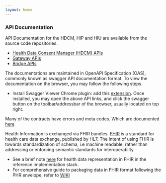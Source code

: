 ```yaml
---
layout: home
---
```


### API Documentation

API Documentation for the HDCM, HIP and HIU are available from the source code repositories. 
- [Health Data Consent Manager (HDCM) APIs](https://github.com/ProjectEKA/projecteka.github.io/blob/master/contracts/cm.yaml)
- [Gateway APIs](https://github.com/ProjectEKA/projecteka.github.io/blob/master/contracts/gateway.yaml)
- [Bridge APIs](https://github.com/ProjectEKA/projecteka.github.io/blob/master/contracts/bridge.yaml)


The documentations are maintained in OpenAPI Specification (OAS), commonly known as swagger API documentation format. To view the documentation on the browser, you may follow the following steps. 
- Install Swagger Viewer Chrome plugin: add this [extension](https://chrome.google.com/webstore/detail/swagger-viewer/nfmkaonpdmaglhjjlggfhlndofdldfag). Once installed, you may open the above API links, and click the swagger button on the toolbar/addressbar of the browser, usually located on top right. 


Many of the contracts have errors and meta codes. Which are documented [here](./codes.html)


Health Information is exchanged via FHIR bundles. [FHIR](https://www.hl7.org/fhir/index.html) is a standard for health care data exchange, published by HL7. The intent of using FHIR is towards standardization of schema, i.e machine readable, rather than addressing or enforcing semantic standards for interoperabilty. 

* See a brief note [here](./fhirepresentation.html) for health data representation in FHIR in the reference implementation stack.  
* For comprehensive guide to packaging data in FHIR format following the PHR envelope, refer to [WIKI](https://github.com/ProjectEKA/projecteka.github.io/wiki/Introduction-to-FHIR-as-data-formats)

